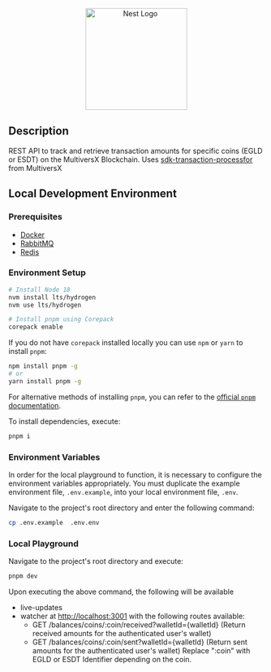 <p align="center">
  <a href="http://nestjs.com/" target="_blank"><img src="https://nestjs.com/img/logo-small.svg" width="200" alt="Nest Logo" /></a>
</p>

## Description

REST API to track and retrieve transaction amounts for specific coins (EGLD or ESDT) on the MultiversX Blockchain.
Uses <a href="https://github.com/multiversx/mx-sdk-transaction-processor" target="_blank">sdk-transaction-processfor</a> from MultiversX

## Local Development Environment

### Prerequisites

- [Docker](https://docs.docker.com/get-docker/)
- [RabbitMQ](https://www.rabbitmq.com/download.html)
- [Redis](https://redis.io/docs/install/install-redis/)

### Environment Setup

```sh
# Install Node 18
nvm install lts/hydrogen
nvm use lts/hydrogen

# Install pnpm using Corepack
corepack enable
```

If you do not have `corepack` installed locally you can use `npm` or `yarn` to install `pnpm`:

```sh
npm install pnpm -g
# or
yarn install pnpm -g
```

For alternative methods of installing `pnpm`, you can refer to the [official `pnpm` documentation](https://pnpm.io/installation).

To install dependencies, execute:

```sh
pnpm i
```

### Environment Variables

In order for the local playground to function, it is necessary to configure the environment variables appropriately. You must duplicate the example environment file, `.env.example`, into your local environment file, `.env`.

Navigate to the project's root directory and enter the following command:

```sh
cp .env.example  .env.env
```

### Local Playground

Navigate to the project's root directory and execute:

```sh
pnpm dev
```

Upon executing the above command, the following will be available

- live-updates
- watcher at [http://localhost:3001](http://localhost:3003) with the following routes available:
  - GET /balances/coins/:coin/received?walletId={walletId} (Return received amounts for the authenticated user's wallet)
  - GET /balances/coins/:coin/sent?walletId={walletId} (Return sent amounts for the authenticated user's wallet)
    Replace ":coin" with EGLD or ESDT Identifier depending on the coin.
